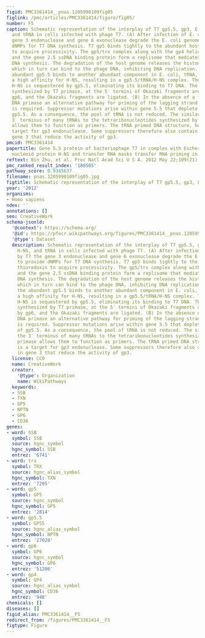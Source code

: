 ```yaml
---
figid: PMC3361414__pnas.1205990109fig05
figlink: /pmc/articles/PMC3361414/figure/fig05/
number: F5
caption: Schematic representation of the interplay of T7 gp5.5, gp3, E. coli H-NS,
  and tRNA in cells infected with phage T7. (A) After infection of E. coli by T7 the
  gene 3 endonuclease and gene 6 exonuclease degrade the E. coli genome to provide
  dNMPs for T7 DNA synthesis. T7 gp5 binds tightly to the abundant host thioredoxin
  to acquire processivity. The gp5/trx complex along with the gp4 helicase-primase
  and the gene 2.5 ssDNA binding protein form a replisome that mediates coordinated
  DNA synthesis. The degradation of the host genome releases the histone-like H-NS,
  which in turn can bind to the phage DNA, inhibiting DNA replication. However, the
  abundant gp5.5 binds to another abundant component in E. coli, tRNA, and acquires
  a high affinity for H-NS, resulting in a gp5.5/tRNA/H-NS complex. Thus, the excess
  H-NS is sequestered by gp5.5, eliminating its binding to T7 DNA. The short primers,
  synthesized by T7 primase, at the 5′ termini of Okazaki fragments are removed by
  gp6, and the Okazaki fragments are ligated. (B) In the absence of a functioning
  DNA primase an alternative pathway for priming of the lagging strand DNA polymerase
  is required. Suppressor mutations arise within gene 5.5 that deplete the pool of
  gp5.5. As a consequence, the pool of tRNA is not reduced. The similarity of the
  3′ terminus of many tRNAs to the tetraribonucleotides synthesized by the T7 primase
  allows them to function as primers. The tRNA primed DNA structure, however, is a
  target for gp3 endonuclease. Some suppressors therefore also contain mutations in
  gene 3 that reduce the activity of gp3.
pmcid: PMC3361414
papertitle: Gene 5.5 protein of bacteriophage T7 in complex with Escherichia coli
  nucleoid protein H-NS and transfer RNA masks transfer RNA priming in T7 DNA replication.
reftext: Bin Zhu, et al. Proc Natl Acad Sci U S A. 2012 May 22;109(21):8050-8055.
pmc_ranked_result_index: '180585'
pathway_score: 0.9345637
filename: pnas.1205990109fig05.jpg
figtitle: Schematic representation of the interplay of T7 gp5.5, gp3, E
year: '2012'
organisms:
- Homo sapiens
ndex: ''
annotations: []
seo: CreativeWork
schema-jsonld:
  '@context': https://schema.org/
  '@id': https://pfocr.wikipathways.org/figures/PMC3361414__pnas.1205990109fig05.html
  '@type': Dataset
  description: Schematic representation of the interplay of T7 gp5.5, gp3, E. coli
    H-NS, and tRNA in cells infected with phage T7. (A) After infection of E. coli
    by T7 the gene 3 endonuclease and gene 6 exonuclease degrade the E. coli genome
    to provide dNMPs for T7 DNA synthesis. T7 gp5 binds tightly to the abundant host
    thioredoxin to acquire processivity. The gp5/trx complex along with the gp4 helicase-primase
    and the gene 2.5 ssDNA binding protein form a replisome that mediates coordinated
    DNA synthesis. The degradation of the host genome releases the histone-like H-NS,
    which in turn can bind to the phage DNA, inhibiting DNA replication. However,
    the abundant gp5.5 binds to another abundant component in E. coli, tRNA, and acquires
    a high affinity for H-NS, resulting in a gp5.5/tRNA/H-NS complex. Thus, the excess
    H-NS is sequestered by gp5.5, eliminating its binding to T7 DNA. The short primers,
    synthesized by T7 primase, at the 5′ termini of Okazaki fragments are removed
    by gp6, and the Okazaki fragments are ligated. (B) In the absence of a functioning
    DNA primase an alternative pathway for priming of the lagging strand DNA polymerase
    is required. Suppressor mutations arise within gene 5.5 that deplete the pool
    of gp5.5. As a consequence, the pool of tRNA is not reduced. The similarity of
    the 3′ terminus of many tRNAs to the tetraribonucleotides synthesized by the T7
    primase allows them to function as primers. The tRNA primed DNA structure, however,
    is a target for gp3 endonuclease. Some suppressors therefore also contain mutations
    in gene 3 that reduce the activity of gp3.
  license: CC0
  name: CreativeWork
  creator:
    '@type': Organization
    name: WikiPathways
  keywords:
  - SSB
  - TXN
  - GP5
  - NPTN
  - GP6
  - CD36
genes:
- word: SSB
  symbol: SSB
  source: hgnc_symbol
  hgnc_symbol: SSB
  entrez: '6741'
- word: trx
  symbol: TRX
  source: hgnc_alias_symbol
  hgnc_symbol: TXN
  entrez: '7295'
- word: gp5
  symbol: GP5
  source: hgnc_symbol
  hgnc_symbol: GP5
  entrez: '2814'
- word: gp5.5
  symbol: GP55
  source: hgnc_alias_symbol
  hgnc_symbol: NPTN
  entrez: '27020'
- word: gp6
  symbol: GP6
  source: hgnc_symbol
  hgnc_symbol: GP6
  entrez: '51206'
- word: gp4
  symbol: GP4
  source: hgnc_alias_symbol
  hgnc_symbol: CD36
  entrez: '948'
chemicals: []
diseases: []
figid_alias: PMC3361414__F5
redirect_from: /figures/PMC3361414__F5
figtype: Figure
---
```

